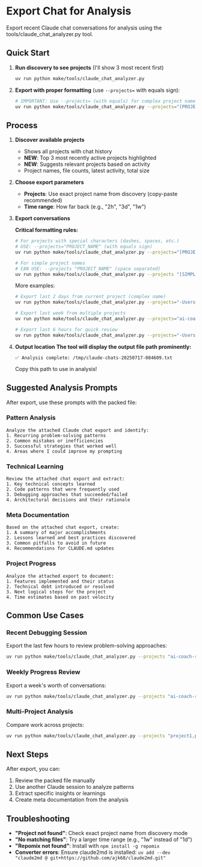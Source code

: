 # Export Chat for Analysis

Export recent Claude chat conversations for analysis using the tools/claude_chat_analyzer.py tool.

## Quick Start

1. **Run discovery to see projects** (I'll show 3 most recent first)
   ```bash
   uv run python make/tools/claude_chat_analyzer.py
   ```

2. **Export with proper formatting** (use `--projects=` with equals sign):
   ```bash
   # IMPORTANT: Use --projects= (with equals) for complex project names
   uv run python make/tools/claude_chat_analyzer.py --projects="[PROJECT-NAME]" --max-age="2d"
   ```

## Process

1. **Discover available projects**
   - Shows all projects with chat history
   - **NEW**: Top 3 most recently active projects highlighted
   - **NEW**: Suggests relevant projects based on activity
   - Project names, file counts, latest activity, total size

2. **Choose export parameters**
   - **Projects**: Use exact project name from discovery (copy-paste recommended)
   - **Time range**: How far back (e.g., "2h", "3d", "1w")
   
3. **Export conversations**
   
   **Critical formatting rules:**
   ```bash
   # For projects with special characters (dashes, spaces, etc.)
   # USE: --projects="PROJECT_NAME" (with equals sign)
   uv run python make/tools/claude_chat_analyzer.py --projects="[PROJECT-NAME]" --max-age="2d"
   
   # For simple project names
   # CAN USE: --projects "PROJECT_NAME" (space separated)
   uv run python make/tools/claude_chat_analyzer.py --projects "[SIMPLE-NAME]" --max-age "2d"
   ```
   
   More examples:
   ```bash
   # Export last 2 days from current project (complex name)
   uv run python make/tools/claude_chat_analyzer.py --projects="-Users-arthur-code-carv-ai-coach-research" --max-age="2d"
   
   # Export last week from multiple projects
   uv run python make/tools/claude_chat_analyzer.py --projects="ai-coach-research,ski-analytics" --max-age="1w"
   
   # Export last 6 hours for quick review
   uv run python make/tools/claude_chat_analyzer.py --projects="-Users-arthur-code-carv-ai-coach-research" --max-age="6h"
   ```

4. **Output location**
   **The tool will display the output file path prominently:**
   ```
   ✅ Analysis complete: /tmp/claude-chats-20250717-084609.txt
   ```
   Copy this path to use in analysis!

## Suggested Analysis Prompts

After export, use these prompts with the packed file:

### Pattern Analysis
```
Analyze the attached Claude chat export and identify:
1. Recurring problem-solving patterns
2. Common mistakes or inefficiencies
3. Successful strategies that worked well
4. Areas where I could improve my prompting
```

### Technical Learning
```
Review the attached chat export and extract:
1. Key technical concepts learned
2. Code patterns that were frequently used
3. Debugging approaches that succeeded/failed
4. Architectural decisions and their rationale
```

### Meta Documentation
```
Based on the attached chat export, create:
1. A summary of major accomplishments
2. Lessons learned and best practices discovered
3. Common pitfalls to avoid in future
4. Recommendations for CLAUDE.md updates
```

### Project Progress
```
Analyze the attached export to document:
1. Features implemented and their status
2. Technical debt introduced or resolved
3. Next logical steps for the project
4. Time estimates based on past velocity
```

## Common Use Cases

### Recent Debugging Session
Export the last few hours to review problem-solving approaches:
```bash
uv run python make/tools/claude_chat_analyzer.py --projects "ai-coach-research" --max-age 4h
```

### Weekly Progress Review
Export a week's worth of conversations:
```bash
uv run python make/tools/claude_chat_analyzer.py --projects "ai-coach-research" --max-age 1w
```

### Multi-Project Analysis
Compare work across projects:
```bash
uv run python make/tools/claude_chat_analyzer.py --projects "project1,project2,project3" --max-age 3d
```

## Next Steps

After export, you can:
1. Review the packed file manually
2. Use another Claude session to analyze patterns
3. Extract specific insights or learnings
4. Create meta documentation from the analysis

## Troubleshooting

- **"Project not found"**: Check exact project name from discovery mode
- **"No matching files"**: Try a larger time range (e.g., "1w" instead of "1d")
- **"Repomix not found"**: Install with `npm install -g repomix`
- **Converter errors**: Ensure claude2md is installed: `uv add --dev "claude2md @ git+https://github.com/ajk68/claude2md.git"`